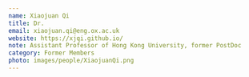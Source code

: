 ```yaml
---
name: Xiaojuan Qi
title: Dr.
email: xiaojuan.qi@eng.ox.ac.uk
website: https://xjqi.github.io/
note: Assistant Professor of Hong Kong University, former PostDoc
category: Former Members
photo: images/people/XiaojuanQi.png
---
```

